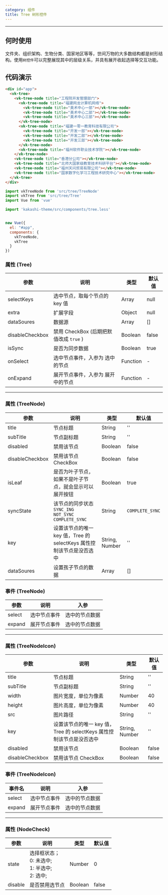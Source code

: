 ```yaml
---
category: 组件
title: Tree 树形控件
---
```

---

## 何时使用

文件夹、组织架构、生物分类、国家地区等等，世间万物的大多数结构都是树形结构。使用`树控件`可以完整展现其中的层级关系，并具有展开收起选择等交互功能。

## 代码演示

```html
<div id="app">
  <vk-tree>
    <vk-tree-node title="工程院开发管理部门">
      <vk-tree-node title="福建网龙计算机网络">
        <vk-tree-node title="美术中心一部"></vk-tree-node>
        <vk-tree-node title="美术中心二部"></vk-tree-node>
        <vk-tree-node title="美术中心三部"></vk-tree-node>
      </vk-tree-node>
      <vk-tree-node title="福建一零一教育科技有限公司">
        <vk-tree-node title="开发一部"></vk-tree-node>
        <vk-tree-node title="开发二部"></vk-tree-node>
        <vk-tree-node title="开发三部"></vk-tree-node>
      </vk-tree-node>
      <vk-tree-node title="福州软件职业技术学院"></vk-tree-node>
    </vk-tree-node>
    <vk-tree-node title="香港分公司"></vk-tree-node>
    <vk-tree-node title="北师大国家级教育技术科研平台"></vk-tree-node>
    <vk-tree-node title="福州天问贸易有限公司"></vk-tree-node>
    <vk-tree-node title="国家数字化学习工程技术研究中心"></vk-tree-node>
  </vk-tree>
</div>
```

```js
import vkTreeNode from 'src/tree/TreeNode'
import vkTree from 'src/tree/Tree'
import Vue from 'vue'

import 'kakashi-theme/src/components/tree.less'


new Vue({
  el: "#app",
  components: {
    vkTreeNode,
    vkTree
  }
})
```

### 属性 (Tree)

| 参数      | 说明                                     | 类型       | 默认值 |
|-----------|------------------------------------------|------------|-------|
| selectKeys | 选中节点，取每个节点的 key 值 | Array  | null    |
| extra | 扩展字段 | Object | null |
| dataSoures | 数据源 | Array | [] |
| disableCheckbox | 禁用 CheckBox (后期把默值改成 `true` ) | Boolean | false |
| isSync | 是否为同步数据 | Boolean | true |
| onSelect | 选中节点事件，入参为 选中的节点 | Function | - |
| onExpand | 展开节点事件，入参为 展开中的节点 | Function | - |

---

### 属性 (TreeNode)

| 参数      | 说明                                     | 类型       | 默认值 |
|-----------|------------------------------------------|------------|-------|
| title     | 节点标题    | String  | ''  |
| subTitle  | 节点副标题   | String | ''   |
| disabled  | 禁用该节点 | Boolean | false |
| disableCheckbox  | 禁用该节点 CheckBox | Boolean | false |
| isLeaf    | 是否为叶子节点，如果不是叶子节点，就会显示可以展开按钮 | Boolean | true |
| syncState | 该节点的同步状态 <br /> `SYNC_ING` <br /> `NOT_SYNC` <br /> `COMPLETE_SYNC` | String | `COMPLETE_SYNC` |
| key       | 设置该节点的唯一 key 值，Tree 的 selectKeys 属性控制该节点是没否选中  | String, Number | '' |
| dataSoures | 设置孩子节点的数据 | Array | [] |

### 事件 (TreeNode)

| 参数      | 说明                                     | 入参 |
|----------|-----------------------------------------|------|
| select | 选中节点事件 | 选中的节点数据 |
| expand | 展开节点事件 | 选中的节点数据 |

---

### 属性 (TreeNodeIcon)

| 参数      | 说明                                     | 类型       | 默认值 |
|-----------|------------------------------------------|------------|-------|
| title     | 节点标题    | String  | ''  |
| subTitle  | 节点副标题  | String  | ''  |
| width  | 图片宽度，单位为像素  | Number  | 40  |
| height  | 图片高度，单位为像素  | Number  | 40  |
| src       | 图片路径  | String  | ''  |
| key       | 设置该节点的唯一 key 值，Tree 的 selectKeys 属性控制该节点是没否选中  | String, Number | '' |
| disabled  | 禁用该节点 | Boolean | false |
| disableCheckbox  | 禁用该节点 CheckBox | Boolean | false |

### 事件 (TreeNodeIcon)

| 事件名      | 说明                                     | 入参 |
|----------|-----------------------------------------|------|
| select | 选中节点事件 | 选中的节点数据 |
| expand | 展开节点事件 | 选中的节点数据 |

---

### 属性 (NodeCheck)

| 参数      | 说明                                     | 类型       | 默认值 |
|-----------|------------------------------------------|------------|-------|
| state | 选择框状态；<br />0: 未选中;<br />1: 半选中;<br />2: 选中; | Number  | 0    |
| disable | 是否禁用选节点 | Boolean | false |
